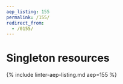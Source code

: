 ```yaml
---
aep_listing: 155
permalink: /155/
redirect_from:
  - /0155/
---
```


# Singleton resources

{% include linter-aep-listing.md aep=155 %}

